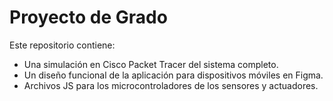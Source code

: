 # Proyecto de Grado

Este repositorio contiene:
* Una simulación en Cisco Packet Tracer del sistema completo.
* Un diseño funcional de la aplicación para dispositivos móviles en Figma.
* Archivos JS para los microcontroladores de los sensores y actuadores.
